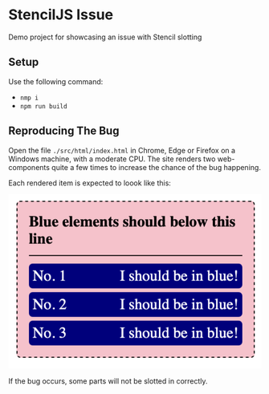 # StencilJS Issue

Demo project for showcasing an issue with Stencil slotting

## Setup

Use the following command:

- `nmp i`
- `npm run build`

## Reproducing The Bug

Open the file `./src/html/index.html` in Chrome, Edge or Firefox on a Windows machine, with a moderate CPU. The site renders two web-components quite a few times to increase the chance of the bug happening.

Each rendered item is expected to loook like this:

![plot](./res/expected.png)

If the bug occurs, some parts will not be slotted in correctly.